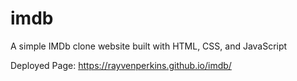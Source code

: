 # imdb
A simple IMDb clone website built with HTML, CSS, and JavaScript


Deployed Page: https://rayvenperkins.github.io/imdb/
